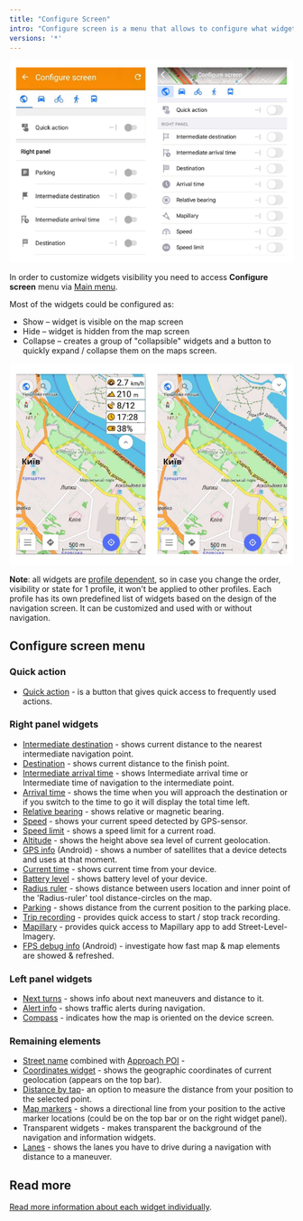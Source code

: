 ```yaml
---
title: "Configure Screen"
intro: "Configure screen is a menu that allows to configure what widgets will be displayed over the map. It allows you to enable and configure Quick action, Navigation widgets,  and remaining elements."
versions: '*'
---
```


![Configure screen menu](/assets/images/widgets/configure_screen_menu.png)

In order to customize widgets visibility you need to access **Configure screen** menu via [Main menu](/osmand/start-with/main-menu).

Most of the widgets could be configured as:
* Show – widget is visible on the map screen
* Hide – widget is hidden from the map screen
* Collapse – creates a group of "collapsible" widgets and a button to quickly expand / collapse them on the maps screen.

![Collapsible widget states](/assets/images/widgets/collapsible_widget_states.png)

**Note**: all widgets are [profile dependent](/osmand/personal/profiles), so in case you change the order, visibility or state for 1 profile, it won't be applied to other profiles. Each profile has its own predefined list of widgets based on the design of the navigation screen. It can be customized and used with or without navigation.

## Configure screen menu

### Quick action
- [Quick action](/osmand/widgets/quick-action) - is a button that gives quick access to frequently used actions.

### Right panel widgets
 - [Intermediate destination](/osmand/widgets/nav-widgets#intermediate-destination) - shows current distance to the nearest intermediate navigation point.
 - [Destination](/osmand/widgets/nav-widgets#destination) - shows current distance to the finish point.
 - [Intermediate arrival time](/osmand/widgets/nav-widgets#intermediate-arrival-time-or-intermediate-time) - shows Intermediate arrival time or Intermediate time of navigation to the intermediate point.
 - [Arrival time](/osmand/widgets/nav-widgets#arrival-time-or-time-to-go) - shows the time when you will approach the destination or if you switch to the time to go it will display the total time left.
 - [Relative bearing](/osmand/widgets/nav-widgets#relative--magnetic-bearing) - shows relative or magnetic bearing.
 - [Speed](/osmand/widgets/info-widgets#speed) - shows your current speed detected by GPS-sensor.
 - [Speed limit](/osmand/widgets/nav-widgets#speed-limit) - shows a speed limit for a current road.
 - [Altitude](/osmand/widgets/info-widgets#altitude) - shows the height above sea level of current geolocation. 
 - [GPS info](/osmand/widgets/info-widgets#gps-info-android) (Android) - shows a number of satellites that a device detects and uses at that moment.
 - [Current time](/osmand/widgets/info-widgets#current-time) - shows current time from your device.
 - [Battery level](/osmand/widgets/info-widgets#battery-level) - shows battery level of your device.
 - [Radius ruler](/osmand/widgets/radius-ruler) - shows distance between users location and inner point of the 'Radius-ruler' tool distance-circles on the map. 
 - [Parking](/osmand/widgets/info-widgets#-parking-widget) - shows distance from the current position to the parking place.
 - [Trip recording](/osmand/widgets/info-widgets#-trip-recording-widget) - provides quick access to start / stop track recording.
 - [Mapillary](/osmand/widgets/info-widgets#-mapillary-widget) - provides quick access to Mapillary app to add Street-Level-Imagery.
 - [FPS debug info](/osmand/widgets/info-widgets#-fps-info-android) (Android) - investigate how fast map & map elements are showed & refreshed.

### Left panel widgets
 - [Next turns](/osmand/widgets/nav-widgets#next-turns) - shows info about next maneuvers and distance to it.
 - [Alert info](/osmand/widgets/nav-widgets#alert-information) - shows traffic alerts during navigation.
 - [Compass](/osmand/widgets/map-buttons#compass) - indicates how the map is oriented on the device screen.

### Remaining elements
- [Street name](/osmand/widgets/nav-widgets#street-name) combined with [Approach POI](/osmand/widgets/nav-widgets#poisfavorites) -
- [Coordinates widget](/osmand/widgets/info-widgets#coordinates-widget) -  shows the geographic coordinates of current geolocation (appears on the top bar).
- [Distance by tap](/osmand/widgets/radius-ruler#distance-by-tap-tool)- an option to measure the distance from your position to the selected point.
- [Map markers](/osmand/widgets/markers) - shows a directional line from your position to the active marker locations (could be on the top bar or on the right widget panel).
- Transparent widgets - makes transparent the background of the navigation and information widgets.  
- [Lanes](/osmand/widgets/nav-widgets#lanes) - shows the lanes you have to drive during a navigation with distance to a maneuver.

## Read more
  [Read more information about each widget individually](/osmand/widgets).
